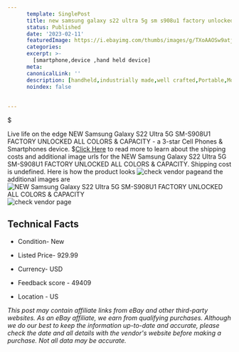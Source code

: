 ```yaml
---
      template: SinglePost
      title: new samsung galaxy s22 ultra 5g sm s908u1 factory unlocked all colors capacity
      status: Published
      date: '2023-02-11'
      featuredImage: https://i.ebayimg.com/thumbs/images/g/TXoAAOSw9atjji~O/s-l225.jpg
      categories: 
      excerpt: >-
        [smartphone,device ,hand held device]
      meta:
      canonicalLink: ''
      description: [handheld,industrially made,well crafted,Portable,Mobile,Compact,Convenient,Lightweight,Maneuverable,Man-portable,Miniature,Carriable,Hand-held,Light,Holdable,Transportable,Mobile device,Pocket-sized,On-the-go,Wireless,Cordless,Compact size,Convenient size, smartphone,device ,hand held device]
      noindex: false
      
        
---
```

$

Live life on the edge NEW Samsung Galaxy S22 Ultra 5G SM-S908U1 FACTORY UNLOCKED ALL COLORS & CAPACITY - a 3-star Cell Phones & Smartphones device.
$[Click Here](https://www.ebay.com/itm/185431849849?hash=item2b2c997b79%3Ag%3ATXoAAOSw9atjji%7EO&mkevt=1&mkcid=1&mkrid=711-53200-19255-0&campid=%253CePNCampaignId%253E&customid=%253CreferenceId%253E&toolid=10049) to read more to learn about the shipping costs and additional image urls for the NEW Samsung Galaxy S22 Ultra 5G SM-S908U1 FACTORY UNLOCKED ALL COLORS & CAPACITY. Shipping cost is undefined. Here is how the product looks ![check vendor page](https://i.ebayimg.com/thumbs/images/g/TXoAAOSw9atjji~O/s-l225.jpg)and the additional images are![NEW Samsung Galaxy S22 Ultra 5G SM-S908U1 FACTORY UNLOCKED ALL COLORS & CAPACITY](https://i.ebayimg.com/images/g/TXoAAOSw9atjji~O/s-l1600.jpg)![check vendor page](https://origin-galleryplus.ebayimg.com/ws/web/185431849849_2_0_1/225x225.jpg,https://origin-galleryplus.ebayimg.com/ws/web/185431849849_3_0_1/225x225.jpg,https://origin-galleryplus.ebayimg.com/ws/web/185431849849_4_0_1/225x225.jpg,https://origin-galleryplus.ebayimg.com/ws/web/185431849849_5_0_1/225x225.jpg)



 ## Technical Facts 



     
      

 - Condition- New 


      

 - Listed Price- 929.99 


      

 - Currency- USD 


      

 - Feedback score - 49409 


      

 - Location - US 


      
      

 *_This post may contain affiliate links from eBay and other third-party websites. As an eBay affiliate, we earn from qualifying purchases. Although we do our best to keep the information up-to-date and accurate, please check the date and all details with the vendor's website before making a purchase. Not all data may be accurate._*






